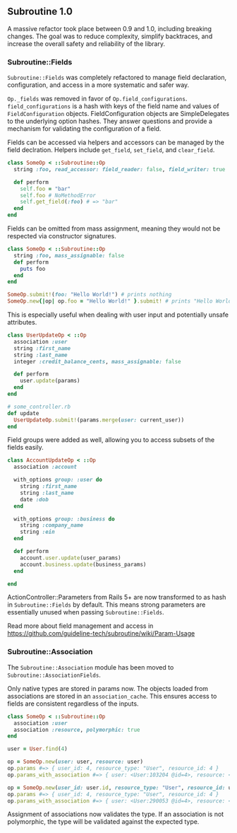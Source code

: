 ## Subroutine 1.0

A massive refactor took place between 0.9 and 1.0, including breaking changes. The goal was to reduce complexity, simplify backtraces, and increase the overall safety and reliability of the library.

### Subroutine::Fields

`Subroutine::Fields` was completely refactored to manage field declaration, configuration, and access in a more systematic and safer way.

`Op._fields` was removed in favor of `Op.field_configurations`. `field_configurations` is a hash with keys of the field name and values of `FieldConfiguration` objects. FieldConfiguration objects are SimpleDelegates to the underlying option hashes. They answer questions and provide a mechanism for validating the configuration of a field.

Fields can be accessed via helpers and accessors can be managed by the field declration. Helpers include `get_field`, `set_field`, and `clear_field`.

```ruby
class SomeOp < ::Subroutine::Op
  string :foo, read_accessor: field_reader: false, field_writer: true

  def perform
    self.foo = "bar"
    self.foo # NoMethodError
    self.get_field(:foo) # => "bar"
  end
end
```

Fields can be omitted from mass assignment, meaning they would not be respected via constructor signatures.

```ruby
class SomeOp < ::Subroutine::Op
  string :foo, mass_assignable: false
  def perform
    puts foo
  end
end

SomeOp.submit!(foo: "Hello World!") # prints nothing
SomeOp.new{|op| op.foo = "Hello World!" }.submit! # prints "Hello World!"
```

This is especially useful when dealing with user input and potentially unsafe attributes.

```ruby
class UserUpdateOp < ::Op
  association :user
  string :first_name
  string :last_name
  integer :credit_balance_cents, mass_assignable: false

  def perform
    user.update(params)
  end
end

# some_controller.rb
def update
  UserUpdateOp.submit!(params.merge(user: current_user))
end
```

Field groups were added as well, allowing you to access subsets of the fields easily.

```ruby
class AccountUpdateOp < ::Op
  association :account

  with_options group: :user do
    string :first_name
    string :last_name
    date :dob
  end

  with_options group: :business do
    string :company_name
    string :ein
  end

  def perform
    account.user.update(user_params)
    account.business.update(business_params)
  end

end
```

ActionController::Parameters from Rails 5+ are now transformed to as hash in `Subroutine::Fields` by default. This means strong parameters are essentially unused when passing `Subroutine::Fields`.

Read more about field management and access in https://github.com/guideline-tech/subroutine/wiki/Param-Usage

### Subroutine::Association

The `Subroutine::Association` module has been moved to `Subroutine::AssociationFields`.

Only native types are stored in params now. The objects loaded from associations are stored in an `association_cache`. This ensures access to fields are consistent regardless of the inputs.

```ruby
class SomeOp < ::Subroutine::Op
  association :user
  association :resource, polymorphic: true
end

user = User.find(4)

op = SomeOp.new(user: user, resource: user)
op.params #=> { user_id: 4, resource_type: "User", resource_id: 4 }
op.params_with_association #=> { user: <User:103204 @id=4>, resource: <User:103204 @id=4> }

op = SomeOp.new(user_id: user.id, resource_type: "User", resource_id: user.id)
op.params #=> { user_id: 4, resource_type: "User", resource_id: 4 }
op.params_with_association #=> { user: <User:290053 @id=4>, resource: <User:29042 @id=4> }
```

Assignment of associations now validates the type. If an association is not polymorphic, the type will be validated against the expected type.
